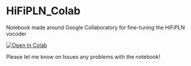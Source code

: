 # HiFiPLN_Colab
Notebook made around Google Collaboratory for fine-tuning the HiFiPLN vocoder

[![Open In Colab](https://colab.research.google.com/assets/colab-badge.svg)](https://colab.research.google.com/github/Airi-Lin/HiFiPLN_Colab/blob/main/HiFiPLN_Fine_Tuning.ipynb)

Please let me know on Issues any problems with the notebook!
